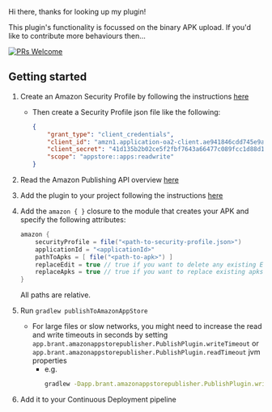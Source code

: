 Hi there, thanks for looking up my plugin!

This plugin's functionality is focussed on the binary APK
upload. If you'd like to contribute more behaviours then...

[![PRs Welcome](https://img.shields.io/badge/PRs-welcome-brightgreen.svg?style=flat-square)](http://makeapullrequest.com)

## Getting started

1. Create an Amazon Security Profile by following the instructions [here](https://developer.amazon.com/docs/app-submission-api/auth.html)
    - Then create a Security Profile json file like the following:
      ```json
      {
          "grant_type": "client_credentials",
          "client_id": "amzn1.application-oa2-client.ae941846cdd745e9a53319f7bb98d435",
          "client_secret": "41d135b2b02ce5f2fbf7643a66477c089fcc1d88d11f69d3e4a6285b917ca35d",
          "scope": "appstore::apps:readwrite"
      }
      ```
2. Read the Amazon Publishing API overview [here](https://developer.amazon.com/docs/app-submission-api/overview.html)
3. Add the plugin to your project following the instructions [here](https://plugins.gradle.org/plugin/app.brant.amazonappstorepublisher)
4. Add the `amazon { }` closure to the module that creates your APK and specify the following attributes:
    ```groovy
    amazon {
        securityProfile = file("<path-to-security-profile.json>")
        applicationId = "<applicationId>"
        pathToApks = [ file("<path-to-apk>") ]
        replaceEdit = true // true if you want to delete any existing Edit ("Upcoming version")
        replaceApks = true // true if you want to replace existing apks in an Edit ("Upcoming version")
    }
    ```
    All paths are relative.
    
5. Run `gradlew publishToAmazonAppStore`
    - For large files or slow networks, you might need to increase the read and write timeouts in seconds by setting `app.brant.amazonappstorepublisher.PublishPlugin.writeTimeout` or `app.brant.amazonappstorepublisher.PublishPlugin.readTimeout` jvm properties
        - e.g.
          ```bash
          gradlew -Dapp.brant.amazonappstorepublisher.PublishPlugin.writeTimeout=600 -Dapp.brant.amazonappstorepublisher.PublishPlugin.readTimeout=300 publishToAmazonAppStore
          ```
6. Add it to your Continuous Deployment pipeline

